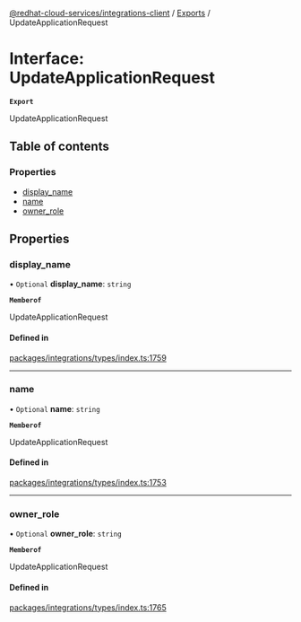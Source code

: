 [@redhat-cloud-services/integrations-client](../README.md) / [Exports](../modules.md) / UpdateApplicationRequest

# Interface: UpdateApplicationRequest

**`Export`**

UpdateApplicationRequest

## Table of contents

### Properties

- [display\_name](UpdateApplicationRequest.md#display_name)
- [name](UpdateApplicationRequest.md#name)
- [owner\_role](UpdateApplicationRequest.md#owner_role)

## Properties

### display\_name

• `Optional` **display\_name**: `string`

**`Memberof`**

UpdateApplicationRequest

#### Defined in

[packages/integrations/types/index.ts:1759](https://github.com/RedHatInsights/javascript-clients/blob/main/packages/integrations/types/index.ts#L1759)

___

### name

• `Optional` **name**: `string`

**`Memberof`**

UpdateApplicationRequest

#### Defined in

[packages/integrations/types/index.ts:1753](https://github.com/RedHatInsights/javascript-clients/blob/main/packages/integrations/types/index.ts#L1753)

___

### owner\_role

• `Optional` **owner\_role**: `string`

**`Memberof`**

UpdateApplicationRequest

#### Defined in

[packages/integrations/types/index.ts:1765](https://github.com/RedHatInsights/javascript-clients/blob/main/packages/integrations/types/index.ts#L1765)
